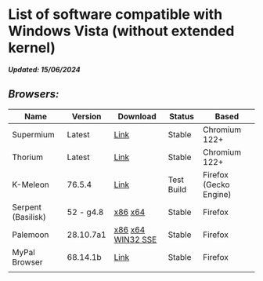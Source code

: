 # List of software compatible with Windows Vista (without extended kernel)

**_Updated: 15/06/2024_**

## _Browsers:_
| Name               | Version   | Download                                                                                                                                                                                                                                                                                                                                         | Status     | Based                  |
|--------------------|-----------|--------------------------------------------------------------------------------------------------------------------------------------------------------------------------------------------------------------------------------------------------------------------------------------------------------------------------------------------------|------------|------------------------|
| Supermium          | Latest    | [Link](https://win32subsystem.live/supermium/)                                                                                                                                                                                                                                                                                                   | Stable     | Chromium 122+          |
| Thorium            | Latest    | [Link](github.com/Alex313031/thorium-legacy/releases/latest)                                                                                                                                                                                                                                                                                     | Stable     | Chromium 122+          |
| K-Meleon           | 76.5.4    | [Link](https://o.rthost.win/kmeleon/KM76.5.4-Goanna-20240615.7z)                                                                                                                                                                                                                                                                                 | Test Build | Firefox (Gecko Engine) |
| Serpent (Basilisk) | 52 - g4.8 | [x86](https://o.rthost.win/basilisk/basilisk52-g4.8.win32-git-20240615-3219d2d-uxp-d835b252d7-xpmod.7z) [x64](https://o.rthost.win/basilisk/basilisk52-g4.8.win64-git-20240615-3219d2d-uxp-d835b252d7-xpmod.7z)                                                                                                                                  | Stable     | Firefox                |
| Palemoon           | 28.10.7a1 | [x86](https://o.rthost.win/palemoon/palemoon-28.10.7a1.win32-git-20240615-d849524bd-uxp-d835b252d7-xpmod.7z) [x64](https://o.rthost.win/palemoon/palemoon-28.10.7a1.win64-git-20240615-d849524bd-uxp-d835b252d7-xpmod.7z) [WIN32 SSE](https://o.rthost.win/palemoon/palemoon-28.10.7a1.win32-git-20240615-d849524bd-uxp-d835b252d7-xpmod-sse.7z) | Stable     | Firefox                |
| MyPal Browser      | 68.14.1b  | [Link](github.com/Feodor2/Mypal68/releases/latest)                                                                                                                                                                                                                                                                                               | Stable     | Firefox                |
|                    |           |                                                                                                                                                                                                                                                                                                                                                  |            |                        |
